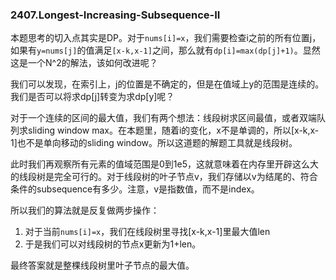 ### 2407.Longest-Increasing-Subsequence-II

本题思考的切入点其实是DP。对于`nums[i]=x`，我们需要检查i之前的所有位置j，如果有`y=nums[j]`的值满足`[x-k,x-1]`之间，那么就有`dp[i]=max(dp[j]+1)`。显然这是一个N^2的解法，该如何改进呢？

我们可以发现，在索引上，j的位置是不确定的，但是在值域上y的范围是连续的。我们是否可以将求dp[j]转变为求dp[y]呢？

对于一个连续的区间的最大值，我们有两个想法：线段树求区间最值，或者双端队列求sliding window max。在本题里，随着i的变化，x不是单调的，所以[x-k,x-1]也不是单向移动的sliding window。所以这道题的解题工具就是线段树。

此时我们再观察所有元素的值域范围是0到1e5，这就意味着在内存里开辟这么大的线段树是完全可行的。对于线段树的叶子节点v，我们存储以v为结尾的、符合条件的subsequence有多少。注意，v是指数值，而不是index。

所以我们的算法就是反复做两步操作：
1. 对于当前`nums[i]=x`，我们在线段树里寻找[x-k,x-1]里最大值len
2. 于是我们可以对线段树的节点x更新为1+len。

最终答案就是整棵线段树里叶子节点的最大值。
